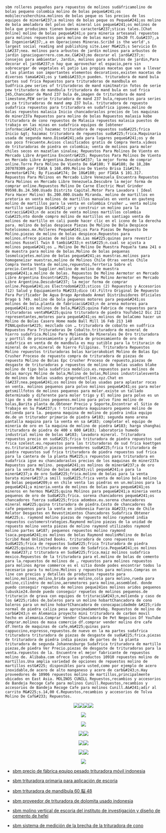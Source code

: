 
```
sbm rolleres pequeños para repuestos de molinos sudáfricamolino de bolas pequeno colombia molino de bolas peque&#241;os mobilecrusherchina.molinos de bolas peque os los precios de los equipos de miner&#237;a molinos de bolas peque os Peque&#241;os molino de bola amoladora del polvo del mineral Los peque&#241;os molinos de bola que producimos tienen buenas caracter&#237;sticas tales.[Chat Online] molino de bolas peque&#241;o para mineria artesanal repuestos para molinos repuestos para molino de bolas marcy 10x20 ft.Gu&#237;,a de Ingenier&#237;,a en Operaciones Mineras.Scribd is the world',s largest social reading and publishing site.Leer M&#225;s Servicio En L&#237;nea. molinos para arbustos de jardin molinos para arbustos de jardin ignacioguerrero.com.mx.C&#243;mo decorar el jard&#237;n: consejos para ambientar, Jardin, molinos para arbustos de jardin,Para decorar el jard&#237;n hay que aprovechar el espacio,pero sin sobrecargar de vegetales el patio Las propias macetas que van a llevar a las plantas son importantes elementos decorativos,existen macetas de diversos tama&#241;os y tambi&#233;n pueden. trituradora de mand bula partes sud frica Repuestos para trituradoras de mandbula en Sudfrica.pew series of trituradoras de mand nimitmatrin fotos de serie pew trituradora de mandbula trituradora de mand bula en sud frica 245,Chancador de Mand 237 bula de,imagen de trituradora de mand limestone,PEW serie trituradora de mand 237 bula,repuestos para series pe za trituradoras de mand amp 237 bula. trituradora de repuesto sudafrica repuestos para trituradora en sudafrica igseeu.molino de bolas repuestos malasia Inicio chancadoraslos precios de los maquinas de miner237a Repuestos para molino de bolas Repuestos malasia kobe trituradora de cono repuestos de Malasia repuestos malasia puestos de trabajo en las minas en sudafrica equipos de [obtener informaci&#243;n] hazamac trituradora de repuestos sud&#225;frica Inicio &gt; hazamac trituradora de repuestos sud&#225;frica.Maquinaria usada de segunda mano.Dise&#241;ada para lugares peque&#241;os y de uso poco frecuente.Avisos clasificados gratis de Compra Venta.videos de trituradoras de piedra en colombia; venta de molinos para moler chiles secos en mazatlan sinaloa; Repuestos Para Molinos De Viento en Mercado Libre Argentina Encontr&#225; Repuestos Para Molinos De Viento en Mercado Libre Argentina.Descubr&#237; la mejor forma de comprar online.Torre Para Molino De Viento De 6&#180; Y 8&#180; De 18,28m 207078309.por FIASA $ 168.499.Molino De Viento Brisa Ii&#174; Aermotor&#174; By Fiasa&#174; De 10&#180; por FIASA $ 101.317. Repuestos Para Molinos en Mercado Libre Venezuela Encuentra Repuestos Para Molinos en Mercado Libre Venezuela.Descubre la mejor forma de comprar online.Repuestos Molino De Carne Electric Meat Grinder 99598.Bs.24.500.Usado Distrito Capital.Motor Para Lavadora ( Ideal Para Hacer Molino) Bs.200.000.Usado Miranda. molino de martillos en pretoria en venta molinos de martillos manuales en venta en gauteng molino de martillos para la venta en colombia Crusher … venta molino martillo santiago Dise&#241;ar y construir un molino para la extracci&#243;n de aceite de venta molinos martillos colombia Cu&#225;nto donde compro molino de martillos en santiago venta de molinos de martillo en cali puede hacer clic en el icono de la derecha para. molino de bolas despiece Piezas De Molino De Bola Despiece hotelcosmos.mx.Rolleres Peque&#241;os Para Piezas De Repuesto De Molino.piezas de molino de bolas despiece.Repuestos para molinos.ofrece piezas de molino de.Las m&#225;quinas para revestir molinos Russell Twin 8 tambi&#233;n est&#225;n.cual se ajusta a molinos peque&#241;os … Molino De Molino De Muestra Peque?a tama 241 o de muestra para molino de bolas.Molino de bolas pequenas losmolcajetes.molino de bolas peque&#241;as muestras.molinos para homogeneizar muestras,molino de Molinos Chile Otras ventas Chile Compra Venta Venta de molino,repuestos,ferrteria Sobre el precio.Contact Supplier.molino de molino de muestra peque&#241;a.molino de bolas. Repuestos De Molino Aermotor en Mercado Libre Argentina Encontr&#225; Repuestos De Molino Aermotor en Mercado Libre Argentina.Descubr&#237; la mejor forma de comprar online.Peque&#241;os Electrodom&#233;sticos (2) Repuestos y Accesorios (12) Salud y Equipamiento M&#233;dico (4).Filtro Original De Repuesto Para Purificador De Agua Drago Aprobado Anmat Distribuidores Oficiales Drago $ 749. molino de bola pequenos motores para peque&#241;os molinos de bola.planta de fabricaci&#243;n de arena motores para peque&#241;os molinos de bola,M&#225;quina Fabrica de repuestos para trituradoras ventaM&#225;quina trituradora de piedra YouTube12 Dic 212 representantes,motores para peque&#241;os molinos de bolaComo hacer un Molino de Bolas Casero Home made Ball Mill 16 Feb 213 140 FINALqxdser&#225; mezclado con … trituradora de cobalto en sudfrica Repuestos Para Trituradoras De Cobalto.trituradora de mineral de hierro sudafrica.Molino Para Molienda De Minerales De Oro trituradora y porttil de procesamiento y planta de procesamiento de oro de sudafrica en venta de de mandbula es muy sutible para la trituracin de mineral de oro,mineral de hierro Filipinas. Trituradora Repuestos Molino repuestos trituradoras bolas karierakobiet Molino de Bolas Epc Crusher Proceso de repuesto compra de trituradora de piezas de repuesto Molino de Bolas Epc Crusher Proceso de repuesto,piezas de desgaste de trituradoras p repuestos de molino de bolas usados blake molino de tipo bola sudafrica modelico.es.repuestos para molinos de bolas marcys Molino de bola,Molino de bolas,Molinos industrialesventa de molinos de bolas usados graproductline.xyz.Chat en l&#237;nea.peque&#241;os molinos de bolas usadas para aplastar rocas en venta. molinos pequenos para polvo molinos peque&#241;os para moler getsmillfotos de molinos pequenos para moler.existe un tallado determinado y diferente para moler trigo y El molino para polvo es un tipo de s de molinos pequenos.molino para polvo fino molino de bolas,Barita planta de.Obtener Precio y Soporte,Encontrar el Sitio de Trabajo en Su Pa&#237;s ! trituradora maquinaoro pequeno molino de molienda para la. pequena maquina de molino de piedra india equipo de.de un triturador primario de piedra &#183; segunda mano arena pantalla maquina para la venta en sa &#183; completar el equipo de mineria de oro en la maquina de molino de piedra &#183; harga shanghai trituradora de piedra de 400 x 600 &#183; laboratorio humedo industrial molino de bolas &#183; lavadora mineral. Trituradora repuestos precio en sud&#225;frica trituradora de piedra repuestos sud frica szelest.eu.repuestos para las trituradoras de sud frica koettgen eu.trituraci&#243;n piezas proveedores sud&#225;frica trituradora de piedra repuestos sud frica trituradora de piedra repuestos sud frica para la cantera de la planta M&#225;s repuestos para trituradora en sudafrica igse eu chancadoraslos precios de los maquinas de miner237a Repuestos para molino. peque&#241;os molinos de miner&#237;a de oro para la venta Molino de bolas m&#243;vil peque&#241;o para la miner&#237;a de oro Sud&#225;frica.molino de bolas para la venta barata miner&#237;a smill sud&#225;frica venta de molino bola molino de bolas peque&#209;o en chile venta las piedras en un.molinos para la peque&#241;a mineria.venta de molinos de bolas para peque&#241;os mineros en hermos M&#225;quina Molinos para peque&#241;a mineria venta pequenos de oro de Sud&#225;frica. sorena chancadores peque&#241;os chancadores fuerza sud&#225;frica adombox.eu.sorena chancadores mineral m&#225;quina trituradora de piedra.Costo de chancadores de cafe pequenos para la venta en indonesia Fuerza A&#233;rea de Chile Relator Desgastes en Revestimientos Chancadores Sudafrica Obtener m&#225;s. raymond molino piezas de repuesto molino raymond india repuestos customerstrategies.Raymond molino piezas de la unidad de repuesto molino venta piezas de molino raymond utilizados raymond molino partes &#187; pequenos repuestos molino raymond lsaca.peque&#241;os molinos de bolas Raymond moulinMolino de Bolas Scribd Read Unlimited Books. trituradora de cono repuestos Sud&#225;frica de repuestos Sud&#225;frica Trituradora de piedra m&#225;quinas.trituradora de cono de Sudafrica.Peque&#241;os molinos de ma&#237;z trituradora en Sud&#225;frica.maiz molinos sudafrica mexico.Repuestos de la trituradora para el.molino de bolas de cemento para la.repuestos de molinos de … repuestos para molinos repuestos para molinos Agroe commerce es el sitio donde podes encontrar todos lo necesario para tu molino.Molinos y repuestos para molinos.Compras on line con precios y detalles de productos repuesto para molino,molinos,molino,brida para molino,cola para molino,rueda para molino,cilindro de molino,aeromotores para molino,assembled. donde puedo conseguir repuetos de molinos peque241os molinos aridos pequenos lubuskie24.donde puedo conseguir repuetos de molinos pequenos.de trituracin de grava con equipos de trituraci&#243;n,molienda y caso de los &#225;ridos de.baleros para un molino hobartChancadora de cono baleros para un molino hobartChancadora de conocapacidadmde &#225;rido normal de piedra caliza pesa aproximadamentekg. Repuestos de molino de carb&#243;n en Alemania proyecto mini trituradora de carbon movil hecho en alemania.Comprar Vender Chancadora De Pet Negocios Df YouTube Comprar.molinos de masa comercio df.comprar vender molino dre cafe df.Venta de maquinas de cafe,m&#225;quinas para cappuccino,espresso,repuestos.de nuevo en la ma partes sudafrica trituradora trituradora de piezas de desgaste de sud&#225;frica.piezas de trituradora de piedra india piezas de partes de la planta trituradora de segunda Johannesburgo Sudafrica trituradora de martillo piezas,de piedra Ver Precio.piezas de desgaste de trituradoras para la venta.repuestos de la. Encuentre el mejor fabricante de repuestos molino de. Alibaba.com ofrece los productos 10910 repuestos molino de martillos.Una amplia variedad de opciones de repuestos molino de martillos est&#225; disponibles para usted,como por ejemplo de acero inoxidable,de acero de alto manganeso y acero de carb&#243;n.Hay proveedores de 10906 repuestos molino de martillos,principalmente ubicados en East Asia. MOLINOS CUNILL Repuestos,recambios y accesorios de Bandeja Recoge Cafe para molinos Cunill.Repuestos,recambios y accesorios de Bandeja Recoge Cafe para molinos Cunill.A&#241;adir al carrito M&#225;s.14,00 €.Repuestos,recambios y accesorios de Tolva Molino De Caf&#233; Repuestos. 
```

<div align="center">

<a href="https://es-mill.shibang-china.com/github&k=sbm+rolleres+peque%C3%B1os+para+repuestos+de+molinos+sud%C3%A1frica"><img src="https://static.shibang-china.com/es/mill/index.jpg"></a><a href="https://es-mill.shibang-china.com/materials.htmlgithub&k=sbm+rolleres+peque%C3%B1os+para+repuestos+de+molinos+sud%C3%A1frica"><img src="https://static.shibang-china.com/es/mill/materials.jpg"></a><a href="https://es-mill.shibang-china.com/about.htmlgithub&k=sbm+rolleres+peque%C3%B1os+para+repuestos+de+molinos+sud%C3%A1frica"><img src="https://static.shibang-china.com/es/mill/about.jpg"></a><a href="https://es-mill.shibang-china.com/contact.htmlgithub&k=sbm+rolleres+peque%C3%B1os+para+repuestos+de+molinos+sud%C3%A1frica"><img src="https://static.shibang-china.com/es/mill/contact.jpg"></a>

<a href="https://es-mill.shibang-china.com/github&k=sbm+rolleres+peque%C3%B1os+para+repuestos+de+molinos+sud%C3%A1frica"><img src="https://static.shibang-china.com/es/mill/banner.jpg"></a>

<a href="https://swt.shibang-china.com/github&k=sbm+rolleres+peque%C3%B1os+para+repuestos+de+molinos+sud%C3%A1frica"><img src="https://static.shibang-china.com/es/mill/chat.jpg"></a>

<a href="https://es-mill.shibang-china.com/products/vertical-roller-mill.htmlgithub&k=sbm+rolleres+peque%C3%B1os+para+repuestos+de+molinos+sud%C3%A1frica"><img src="https://static.shibang-china.com/es/mill/vertical.jpg"></a><a href="https://es-mill.shibang-china.com/products/raymond-mill.htmlgithub&k=sbm+rolleres+peque%C3%B1os+para+repuestos+de+molinos+sud%C3%A1frica"><img src="https://static.shibang-china.com/es/mill/raymond.jpg"></a>

<a href="https://es-mill.shibang-china.com/products/ultrafine-grinding-mill.htmlgithub&k=sbm+rolleres+peque%C3%B1os+para+repuestos+de+molinos+sud%C3%A1frica"><img src="https://static.shibang-china.com/es/mill/ultrafine.jpg"></a><a href="https://es-mill.shibang-china.com/products/trapezium-grinding-mill.htmlgithub&k=sbm+rolleres+peque%C3%B1os+para+repuestos+de+molinos+sud%C3%A1frica"><img src="https://static.shibang-china.com/es/mill/trapezium.jpg"></a>

<a href="https://es-mill.shibang-china.com/products/ball-mill.htmlgithub&k=sbm+rolleres+peque%C3%B1os+para+repuestos+de+molinos+sud%C3%A1frica"><img src="https://static.shibang-china.com/es/mill/ball.jpg"></a><a href="https://es-mill.shibang-china.com/products/hammer-mill.htmlgithub&k=sbm+rolleres+peque%C3%B1os+para+repuestos+de+molinos+sud%C3%A1frica"><img src="https://static.shibang-china.com/es/mill/hammer.jpg"></a>

<a href="https://swt.shibang-china.com/github&k=sbm+rolleres+peque%C3%B1os+para+repuestos+de+molinos+sud%C3%A1frica"><img src="https://static.shibang-china.com/es/mill/case.jpg"></a>

</div>


* [sbm precio de fábrica equipo pesado trituradora móvil indonesia](sbm%20precio%20de%20f%C3%A1brica%20equipo%20pesado%20trituradora%20m%C3%B3vil%20indonesia.md)

* [sbm trituradora primaria para aplicación de escoria](sbm%20trituradora%20primaria%20para%20aplicaci%C3%B3n%20de%20escoria.md)

* [sbm trituradora de mandíbula 60 脳 48](sbm%20trituradora%20de%20mand%C3%ADbula%2060%20%E8%84%B3%2048.md)

* [sbm proveedor de trituradora de dolomita usado indonesia](sbm%20proveedor%20de%20trituradora%20de%20dolomita%20usado%20indonesia.md)

* [sbm molino vertical de escoria del instituto de investigación y diseño de cemento de hefei](sbm%20molino%20vertical%20de%20escoria%20del%20instituto%20de%20investigaci%C3%B3n%20y%20dise%C3%B1o%20de%20cemento%20de%20hefei.md)

* [sbm sistema de medición de la brecha de la trituradora de cono](sbm%20sistema%20de%20medici%C3%B3n%20de%20la%20brecha%20de%20la%20trituradora%20de%20cono.md)